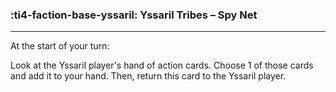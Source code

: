### :ti4-faction-base-yssaril: __Yssaril Tribes – Spy Net__

---
At the start of your turn: 

Look at the Yssaril player's hand of action cards. Choose 1 of those cards and add it to your hand. Then, return this card to the Yssaril player.